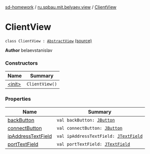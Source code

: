 [sd-homework](../../index.md) / [ru.spbau.mit.belyaev.view](../index.md) / [ClientView](.)

# ClientView

`class ClientView : `[`AbstractView`](../-abstract-view/index.md) [(source)](https://github.com/StasBel/sd-homework/blob/gRPC/src/main/kotlin/ru/spbau/mit/belyaev/view/ClientView.kt#L8)

**Author**
belaevstanislav

### Constructors

| Name | Summary |
|---|---|
| [&lt;init&gt;](-init-.md) | `ClientView()` |

### Properties

| Name | Summary |
|---|---|
| [backButton](back-button.md) | `val backButton: `[`JButton`](http://docs.oracle.com/javase/6/docs/api/javax/swing/JButton.html) |
| [connectButton](connect-button.md) | `val connectButton: `[`JButton`](http://docs.oracle.com/javase/6/docs/api/javax/swing/JButton.html) |
| [ipAddressTextField](ip-address-text-field.md) | `val ipAddressTextField: `[`JTextField`](http://docs.oracle.com/javase/6/docs/api/javax/swing/JTextField.html) |
| [portTextField](port-text-field.md) | `val portTextField: `[`JTextField`](http://docs.oracle.com/javase/6/docs/api/javax/swing/JTextField.html) |
